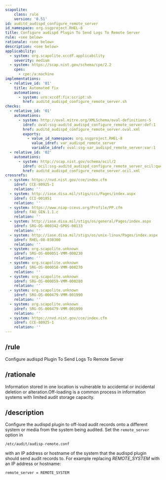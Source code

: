 ```yaml
---
scapolite:
    class: rule
    version: '0.51'
id: auditd_audispd_configure_remote_server
id_namespace: org.ssgproject.RHEL-8
title: Configure audispd Plugin To Send Logs To Remote Server
rule: <see below>
rationale: <see below>
description: <see below>
applicability:
  - system: org.scapolite.xccdf.applicability
    severity: medium
  - system: https://scap.nist.gov/schema/cpe/2.2
    cpes:
      - cpe:/a:machine
implementations:
  - relative_id: '01'
    title: Automated fix
    automations:
      - system: urn:xccdf:fix:script:sh
        href: auditd_audispd_configure_remote_server.sh
checks:
  - relative_id: '01'
    automations:
      - system: http://oval.mitre.org/XMLSchema/oval-definitions-5
        idref: oval:ssg-auditd_audispd_configure_remote_server:def:1
        href: auditd_audispd_configure_remote_server.oval.xml
        exports:
          - value_id_namespace: org.ssgproject.RHEL-8
            value_idref: var_audispd_remote_server
            variable_idref: oval:ssg-var_audispd_remote_server:var:1
  - relative_id: '02'
    automations:
      - system: http://scap.nist.gov/schema/ocil/2
        idref: ocil:ssg-auditd_audispd_configure_remote_server_ocil:questionnaire:1
        href: auditd_audispd_configure_remote_server.ocil.xml
crossrefs:
  - system: https://nvd.nist.gov/cce/index.cfm
    idref: CCE-80925-1
    relation: ''
  - system: http://iase.disa.mil/stigs/cci/Pages/index.aspx
    idref: CCI-001851
    relation: ''
  - system: https://www.niap-ccevs.org/Profile/PP.cfm
    idref: FAU_GEN.1.1.c
    relation: ''
  - system: http://iase.disa.mil/stigs/os/general/Pages/index.aspx
    idref: SRG-OS-000342-GPOS-00133
    relation: ''
  - system: http://iase.disa.mil/stigs/os/unix-linux/Pages/index.aspx
    idref: RHEL-08-030300
    relation: ''
  - system: org.scapolite.unknown
    idref: SRG-OS-000051-VMM-000230
    relation: ''
  - system: org.scapolite.unknown
    idref: SRG-OS-000058-VMM-000270
    relation: ''
  - system: org.scapolite.unknown
    idref: SRG-OS-000059-VMM-000280
    relation: ''
  - system: org.scapolite.unknown
    idref: SRG-OS-000479-VMM-001990
    relation: ''
  - system: org.scapolite.unknown
    idref: SRG-OS-000479-VMM-001990
    relation: ''
  - system: https://nvd.nist.gov/cce/index.cfm
    idref: CCE-80925-1
    relation: ''
---
```



## /rule

Configure audispd Plugin To Send Logs To Remote Server

## /rationale

Information
stored in one location is vulnerable to accidental or incidental
deletion or alteration.Off-loading is a common process in information
systems with limited audit storage capacity.

## /description

Configure
the audispd plugin to off-load audit records onto a different system or
media from the system being audited. Set the `remote_server` option in

``` 
/etc/audit/audisp-remote.conf
```

with an IP address or hostname of the system that the audispd plugin
should send audit records to. For example replacing *REMOTE\_SYSTEM*
with an IP address or hostname:

``` 
remote_server = REMOTE_SYSTEM
```
